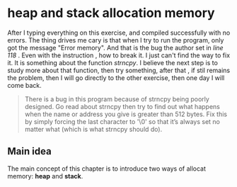 # heap and stack allocation memory

After I typing everything on this exercise, and compiled successfully with no errors.
The thing drives me cary is that when I try to run the program, only got the message "Error memory".
And that is the bug the author set in *line 118* . Even with the instruction , how to break it.
I just can't find the way to fix it. It is something about the function *strncpy*.
I believe the next step is to study more about that function, then try something, after that ,
if stil remains the problem, then I will go directly to the other exercise, then one day I will come back.

>There is a bug in this program because of strncpy being poorly designed. Go read about strncpy then try
>to find out what happens when the name or address you give is greater than 512 bytes. Fix this by simply
>forcing the last character to '\0' so that it’s always set no matter what (which is what strncpy should do).

## Main idea

The main concept of this chapter is to introduce two ways of allocat memory: **heap** and **stack**.


